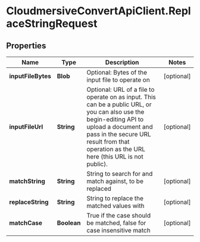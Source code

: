 # CloudmersiveConvertApiClient.ReplaceStringRequest

## Properties
Name | Type | Description | Notes
------------ | ------------- | ------------- | -------------
**inputFileBytes** | **Blob** | Optional: Bytes of the input file to operate on | [optional] 
**inputFileUrl** | **String** | Optional: URL of a file to operate on as input.  This can be a public URL, or you can also use the begin-editing API to upload a document and pass in the secure URL result from that operation as the URL here (this URL is not public). | [optional] 
**matchString** | **String** | String to search for and match against, to be replaced | [optional] 
**replaceString** | **String** | String to replace the matched values with | [optional] 
**matchCase** | **Boolean** | True if the case should be matched, false for case insensitive match | [optional] 


